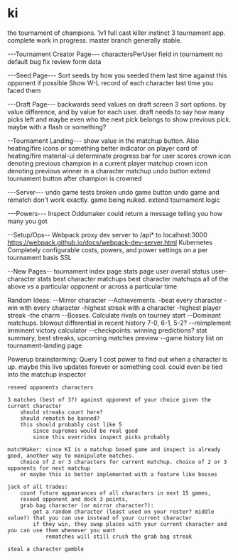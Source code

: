 ki
==

the tournament of champions.
1v1 full cast killer instinct 3 tournament app.
complete work in progress. master branch generally stable.

---Tournament Creator Page---
charactersPerUser field in tournament no default bug fix
review form data

---Seed Page---
Sort seeds by how you seeded them last time against this opponent if possible
Show W-L record of each character last time you faced them

---Draft Page---
backwards seed values on draft screen
3 sort options. by value difference, and by value for each user.
draft needs to say how many picks left and maybe even who the next pick belongs to
show previous pick. maybe with a flash or something?

--Tournament Landing---
show value in the matchup button. Also heating/fire icons or something
better indicator on player card of heating/fire
material-ui determinate progress bar for user scores
crown icon denoting previous champion in a current player matchup
crown icon denoting previous winner in a character matchup
undo button
extend tournament button after champion is crowned

---Server---
undo game tests broken
undo game button
undo game and rematch don't work exactly. game being nuked.
extend tournament logic

---Powers---
Inspect
Oddsmaker could return a message telling you how many you got

--Setup/Ops--
Webpack proxy dev server to /api* to localhost:3000 https://webpack.github.io/docs/webpack-dev-server.html
Kubernetes
Completely configurable costs, powers, and power settings on a per tournament basis
SSL

--New Pages--
tournament index page
stats page
	user overall status
	user-character stats
	best character matchups
	best character matchups
	all of the above vs a particular opponent or across a particular time

Random Ideas:
--Mirror character
--Achievements.
	-beat every character
	-win with every character
	-highest streak with a character
	-highest player streak
	-the charm
--Bosses. Calculate rivals on tourney start
--Dominant matchups. blowout differential in recent history 7-0, 6-1, 5-2?
--reimplement imminent victory calculator
--checkpoints: winning predictions? stat summary, best streaks, upcoming matches preview
--game history list on tournament-landing page

Powerup brainstorming:
	Query
		1 cost power to find out when a character is up.
		maybe this live updates forever or something cool.
		could even be tied into the matchup inspector

	reseed opponents characters

	3 matches (best of 3?) against opponent of your choice given the current character
		should streaks count here?
		should rematch be banned?
		this should probably cost like 5
			since supremes would be real good
			since this overrides inspect picks probably

	matchMaker: since KI is a matchup based game and inspect is already good, another way to manipulate matches.
		choice of 2 or 3 characters for current matchup. choice of 2 or 3 opponents for next matchup
		or maybe this is better implemented with a feature like bosses

	jack of all trades:
		count future appearances of all characters in next 15 games,
		reseed opponent and dock 3 points,
		grab bag character (or mirror character?):
			get a random character (least used on your roster? middle value?) that you can use instead of your current character
			if they win, they swap places with your current character and you can use them whenever you want
				rematches will still crush the grab bag streak

	steal a character gamble
